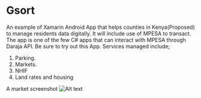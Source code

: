 # Gsort
An example of Xamarin Android App that helps counties in Kenya(Proposed) to manage residents data digitally.
It will include use of MPESA to transact.
The app is one of the few C# apps that can interact with MPESA through Daraja API. 
Be sure to try out this App.
Services managed include;
1. Parking.
2. Markets.
3. NHIF
4. Land rates and housing

A market screenshot
<img src="[/path/to/img.jpg](https://github.com/davywamahiu/Gsort/blob/main/Images/Screenshot_20200416-205409.jpg)" alt="Alt text" title="Optional title">

